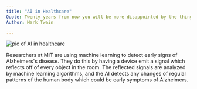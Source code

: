 ```yaml
---
title: "AI in Healthcare"
Quote: Twenty years from now you will be more disappointed by the things that you didn’t do than by the ones you did do. 
Author: Mark Twain

---
```


<img src="/Blog/img/healthcare.png" alt="pic of AI in healthcare">

Researchers at MIT are using machine learning to detect early signs of Alzheimers's disease. They do this by having a device emit a signal which reflects off of every object in the room. The reflected signals are analyzed by machine learning algorithms, and the AI detects any changes of regular patterns of the human body which could be early symptoms of Alzheimers.
